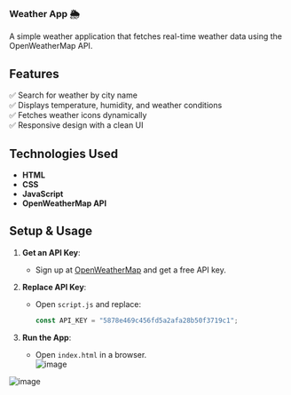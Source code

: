 ### **Weather App 🌦️**  

A simple weather application that fetches real-time weather data using the OpenWeatherMap API.  

## **Features**  
✅ Search for weather by city name  
✅ Displays temperature, humidity, and weather conditions  
✅ Fetches weather icons dynamically  
✅ Responsive design with a clean UI  

## **Technologies Used**  
- **HTML**  
- **CSS**  
- **JavaScript**  
- **OpenWeatherMap API**  

## **Setup & Usage**  
1. **Get an API Key**:  
   - Sign up at [OpenWeatherMap](https://openweathermap.org/api) and get a free API key.  

2. **Replace API Key**:  
   - Open `script.js` and replace:  
     ```javascript
     const API_KEY = "5878e469c456fd5a2afa28b50f3719c1";
     ```
   
3. **Run the App**:  
   - Open `index.html` in a browser.  
![image](https://github.com/user-attachments/assets/68656b8b-5564-4bba-9174-8797e9707be7)

![image](https://github.com/user-attachments/assets/fab9eabb-338e-4298-948f-ea74be95f16c)
